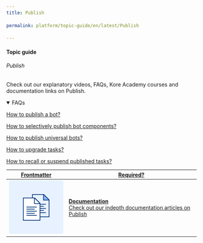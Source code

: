 ```yaml
---
title: Publish

permalink: platform/topic-guide/en/latest/Publish

---
```


#### Topic guide
###### Publish

  Check out our explanatory videos, FAQs, Kore Academy courses and documentation links on Publish.

<details open>
  <summary>FAQs
  </summary>

  <a class="doc-link" target="_blank" href="https://developer.kore.ai/docs/bots/publish/publishing-bot/">
 
  How to publish a bot?

</a>

<a class="doc-link" target="_blank" href="https://developer.kore.ai/docs/bots/publish/publishing-bot/#Publishing_Tasks">
 
  How to selectively publish bot components?

</a>


<a class="doc-link" target="_blank" href="https://developer.kore.ai/docs/bots/advanced-topics/universal-bot/creating-a-universal-bot/#Step_6_Publishing">
 
  How to publish universal bots?

</a>
  
<a class="doc-link" target="_blank" href="https://developer.kore.ai/docs/bots/bot-builder-tool/dialog-task/managing-dialogs/#Upgrading_Tasks">
 
  How to upgrade tasks?

</a>

<a class="doc-link" target="_blank" href="https://developer.kore.ai/docs/bots/bot-builder-tool/dialog-task/managing-dialogs/#Deleting_and_Recalling_Tasks">
 
  How to recall or suspend published tasks?

</a>

</details>

<a class="doc-link" target="_blank" href="https://developer.kore.ai/docs/bots/publish/publishing-bot/">
 

| Frontmatter | Required? |
|-------------|-------------|
| ![alt text](images/docIcon.svg "Title") | **Documentation**  <br /> Check out our indepth documentation articles on Publish | 


</a>
